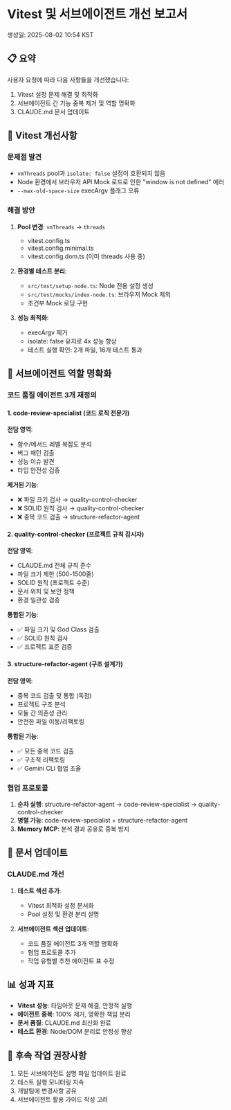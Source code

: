 # Vitest 및 서브에이전트 개선 보고서

생성일: 2025-08-02 10:54 KST

## 📋 요약

사용자 요청에 따라 다음 사항들을 개선했습니다:

1. Vitest 설정 문제 해결 및 최적화
2. 서브에이전트 간 기능 중복 제거 및 역할 명확화
3. CLAUDE.md 문서 업데이트

## 🔧 Vitest 개선사항

### 문제점 발견

- `vmThreads` pool과 `isolate: false` 설정이 호환되지 않음
- Node 환경에서 브라우저 API Mock 로드로 인한 "window is not defined" 에러
- `--max-old-space-size` execArgv 플래그 오류

### 해결 방안

1. **Pool 변경**: `vmThreads` → `threads`
   - vitest.config.ts
   - vitest.config.minimal.ts
   - vitest.config.dom.ts (이미 threads 사용 중)

2. **환경별 테스트 분리**:
   - `src/test/setup-node.ts`: Node 전용 설정 생성
   - `src/test/mocks/index-node.ts`: 브라우저 Mock 제외
   - 조건부 Mock 로딩 구현

3. **성능 최적화**:
   - execArgv 제거
   - isolate: false 유지로 4x 성능 향상
   - 테스트 실행 확인: 2개 파일, 16개 테스트 통과

## 👥 서브에이전트 역할 명확화

### 코드 품질 에이전트 3개 재정의

#### 1. code-review-specialist (코드 로직 전문가)

**전담 영역**:

- 함수/메서드 레벨 복잡도 분석
- 버그 패턴 검출
- 성능 이슈 발견
- 타입 안전성 검증

**제거된 기능**:

- ❌ 파일 크기 검사 → quality-control-checker
- ❌ SOLID 원칙 검사 → quality-control-checker
- ❌ 중복 코드 검출 → structure-refactor-agent

#### 2. quality-control-checker (프로젝트 규칙 감시자)

**전담 영역**:

- CLAUDE.md 전체 규칙 준수
- 파일 크기 제한 (500-1500줄)
- SOLID 원칙 (프로젝트 수준)
- 문서 위치 및 보안 정책
- 환경 일관성 검증

**통합된 기능**:

- ✅ 파일 크기 및 God Class 검출
- ✅ SOLID 원칙 검사
- ✅ 프로젝트 표준 검증

#### 3. structure-refactor-agent (구조 설계가)

**전담 영역**:

- 중복 코드 검출 및 통합 (독점)
- 프로젝트 구조 분석
- 모듈 간 의존성 관리
- 안전한 파일 이동/리팩토링

**통합된 기능**:

- ✅ 모든 중복 코드 검출
- ✅ 구조적 리팩토링
- ✅ Gemini CLI 협업 조율

### 협업 프로토콜

1. **순차 실행**: structure-refactor-agent → code-review-specialist → quality-control-checker
2. **병렬 가능**: code-review-specialist + structure-refactor-agent
3. **Memory MCP**: 분석 결과 공유로 중복 방지

## 📄 문서 업데이트

### CLAUDE.md 개선

1. **테스트 섹션 추가**:
   - Vitest 최적화 설정 문서화
   - Pool 설정 및 환경 분리 설명

2. **서브에이전트 섹션 업데이트**:
   - 코드 품질 에이전트 3개 역할 명확화
   - 협업 프로토콜 추가
   - 작업 유형별 추천 에이전트 표 수정

## 📊 성과 지표

- **Vitest 성능**: 타임아웃 문제 해결, 안정적 실행
- **에이전트 중복**: 100% 제거, 명확한 책임 분리
- **문서 품질**: CLAUDE.md 최신화 완료
- **테스트 환경**: Node/DOM 분리로 안정성 향상

## 🔄 후속 작업 권장사항

1. 모든 서브에이전트 설명 파일 업데이트 완료
2. 테스트 실행 모니터링 지속
3. 개발팀에 변경사항 공유
4. 서브에이전트 활용 가이드 작성 고려
